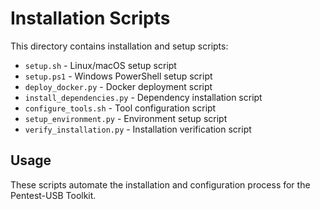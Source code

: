 # Installation Scripts

This directory contains installation and setup scripts:

- `setup.sh` - Linux/macOS setup script
- `setup.ps1` - Windows PowerShell setup script
- `deploy_docker.py` - Docker deployment script
- `install_dependencies.py` - Dependency installation script
- `configure_tools.sh` - Tool configuration script
- `setup_environment.py` - Environment setup script
- `verify_installation.py` - Installation verification script

## Usage

These scripts automate the installation and configuration process for the Pentest-USB Toolkit.